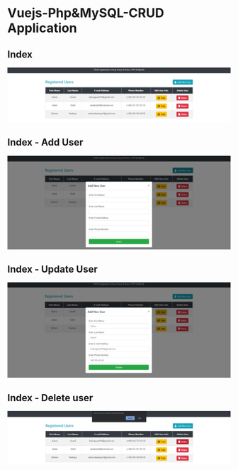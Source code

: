 # Vuejs-Php&MySQL-CRUD Application

## Index
![](index.jpg)

## Index - Add User
![](add_user.jpg)

## Index - Update User
![](update_user.jpg)

## Index - Delete user
![](delete_user.jpg)